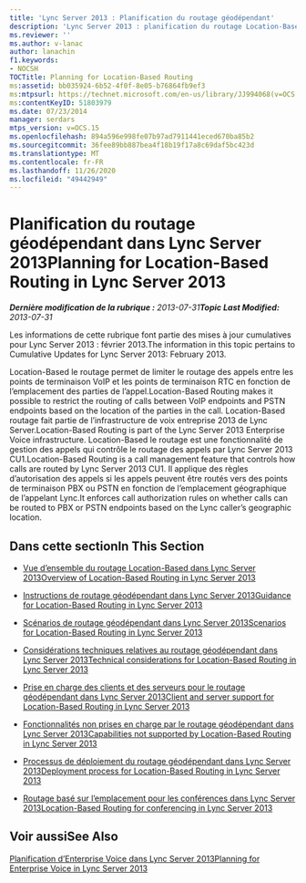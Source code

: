 ```yaml
---
title: 'Lync Server 2013 : Planification du routage géodépendant'
description: 'Lync Server 2013 : planification du routage Location-Based.'
ms.reviewer: ''
ms.author: v-lanac
author: lanachin
f1.keywords:
- NOCSH
TOCTitle: Planning for Location-Based Routing
ms:assetid: bb035924-6b52-4f0f-8e05-b76864fb9ef3
ms:mtpsurl: https://technet.microsoft.com/en-us/library/JJ994068(v=OCS.15)
ms:contentKeyID: 51803979
ms.date: 07/23/2014
manager: serdars
mtps_version: v=OCS.15
ms.openlocfilehash: 894a596e998fe07b97ad7911441eced670ba85b2
ms.sourcegitcommit: 36fee89bb887bea4f18b19f17a8c69daf5bc423d
ms.translationtype: MT
ms.contentlocale: fr-FR
ms.lasthandoff: 11/26/2020
ms.locfileid: "49442949"
---
```

# <a name="planning-for-location-based-routing-in-lync-server-2013"></a><span data-ttu-id="fa96c-103">Planification du routage géodépendant dans Lync Server 2013</span><span class="sxs-lookup"><span data-stu-id="fa96c-103">Planning for Location-Based Routing in Lync Server 2013</span></span>

<div data-xmlns="http://www.w3.org/1999/xhtml">

<div class="topic" data-xmlns="http://www.w3.org/1999/xhtml" data-msxsl="urn:schemas-microsoft-com:xslt" data-cs="https://msdn.microsoft.com/">

<div data-asp="https://msdn2.microsoft.com/asp">



</div>

<div id="mainSection">

<div id="mainBody"><span data-ttu-id="fa96c-104">

<span> </span></span><span class="sxs-lookup"><span data-stu-id="fa96c-104">

<span> </span></span></span>

<span data-ttu-id="fa96c-105">_**Dernière modification de la rubrique :** 2013-07-31_</span><span class="sxs-lookup"><span data-stu-id="fa96c-105">_**Topic Last Modified:** 2013-07-31_</span></span>

<span data-ttu-id="fa96c-106">Les informations de cette rubrique font partie des mises à jour cumulatives pour Lync Server 2013 : février 2013.</span><span class="sxs-lookup"><span data-stu-id="fa96c-106">The information in this topic pertains to Cumulative Updates for Lync Server 2013: February 2013.</span></span>

<span data-ttu-id="fa96c-107">Location-Based le routage permet de limiter le routage des appels entre les points de terminaison VoIP et les points de terminaison RTC en fonction de l’emplacement des parties de l’appel.</span><span class="sxs-lookup"><span data-stu-id="fa96c-107">Location-Based Routing makes it possible to restrict the routing of calls between VoIP endpoints and PSTN endpoints based on the location of the parties in the call.</span></span> <span data-ttu-id="fa96c-108">Location-Based routage fait partie de l’infrastructure de voix entreprise 2013 de Lync Server.</span><span class="sxs-lookup"><span data-stu-id="fa96c-108">Location-Based Routing is part of the Lync Server 2013 Enterprise Voice infrastructure.</span></span> <span data-ttu-id="fa96c-109">Location-Based le routage est une fonctionnalité de gestion des appels qui contrôle le routage des appels par Lync Server 2013 CU1.</span><span class="sxs-lookup"><span data-stu-id="fa96c-109">Location-Based Routing is a call management feature that controls how calls are routed by Lync Server 2013 CU1.</span></span> <span data-ttu-id="fa96c-110">Il applique des règles d’autorisation des appels si les appels peuvent être routés vers des points de terminaison PBX ou PSTN en fonction de l’emplacement géographique de l’appelant Lync.</span><span class="sxs-lookup"><span data-stu-id="fa96c-110">It enforces call authorization rules on whether calls can be routed to PBX or PSTN endpoints based on the Lync caller’s geographic location.</span></span>

<div>

## <a name="in-this-section"></a><span data-ttu-id="fa96c-111">Dans cette section</span><span class="sxs-lookup"><span data-stu-id="fa96c-111">In This Section</span></span>

  - [<span data-ttu-id="fa96c-112">Vue d’ensemble du routage Location-Based dans Lync Server 2013</span><span class="sxs-lookup"><span data-stu-id="fa96c-112">Overview of Location-Based Routing in Lync Server 2013</span></span>](lync-server-2013-overview-of-location-based-routing.md)

  - [<span data-ttu-id="fa96c-113">Instructions de routage géodépendant dans Lync Server 2013</span><span class="sxs-lookup"><span data-stu-id="fa96c-113">Guidance for Location-Based Routing in Lync Server 2013</span></span>](lync-server-2013-guidance-for-location-based-routing.md)

  - [<span data-ttu-id="fa96c-114">Scénarios de routage géodépendant dans Lync Server 2013</span><span class="sxs-lookup"><span data-stu-id="fa96c-114">Scenarios for Location-Based Routing in Lync Server 2013</span></span>](lync-server-2013-scenarios-for-location-based-routing.md)

  - [<span data-ttu-id="fa96c-115">Considérations techniques relatives au routage géodépendant dans Lync Server 2013</span><span class="sxs-lookup"><span data-stu-id="fa96c-115">Technical considerations for Location-Based Routing in Lync Server 2013</span></span>](lync-server-2013-technical-considerations-for-location-based-routing.md)

  - [<span data-ttu-id="fa96c-116">Prise en charge des clients et des serveurs pour le routage géodépendant dans Lync Server 2013</span><span class="sxs-lookup"><span data-stu-id="fa96c-116">Client and server support for Location-Based Routing in Lync Server 2013</span></span>](lync-server-2013-client-and-server-support-for-location-based-routing.md)

  - [<span data-ttu-id="fa96c-117">Fonctionnalités non prises en charge par le routage géodépendant dans Lync Server 2013</span><span class="sxs-lookup"><span data-stu-id="fa96c-117">Capabilities not supported by Location-Based Routing in Lync Server 2013</span></span>](lync-server-2013-capabilities-not-supported-by-location-based-routing.md)

  - [<span data-ttu-id="fa96c-118">Processus de déploiement du routage géodépendant dans Lync Server 2013</span><span class="sxs-lookup"><span data-stu-id="fa96c-118">Deployment process for Location-Based Routing in Lync Server 2013</span></span>](lync-server-2013-deployment-process-for-location-based-routing.md)

  - [<span data-ttu-id="fa96c-119">Routage basé sur l’emplacement pour les conférences dans Lync Server 2013</span><span class="sxs-lookup"><span data-stu-id="fa96c-119">Location-Based Routing for conferencing in Lync Server 2013</span></span>](lync-server-2013-location-based-routing-for-conferencing.md)

</div>

<div>

## <a name="see-also"></a><span data-ttu-id="fa96c-120">Voir aussi</span><span class="sxs-lookup"><span data-stu-id="fa96c-120">See Also</span></span>


[<span data-ttu-id="fa96c-121">Planification d’Enterprise Voice dans Lync Server 2013</span><span class="sxs-lookup"><span data-stu-id="fa96c-121">Planning for Enterprise Voice in Lync Server 2013</span></span>](lync-server-2013-planning-for-enterprise-voice.md)  
  

<span data-ttu-id="fa96c-122"></div>

</div>

<span> </span>

</div>

</div>

</span><span class="sxs-lookup"><span data-stu-id="fa96c-122"></div>

</div>

<span> </span>

</div>

</div>

</span></span></div>

